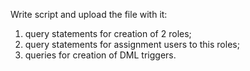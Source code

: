 Write script and upload the file with it:

1. query statements for creation of 2 roles;
2. query statements for assignment users to this roles;
3. queries for creation of DML triggers.
